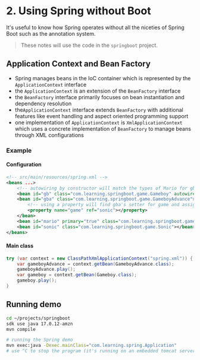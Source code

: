 # 2. Using Spring without Boot

It's useful to know how Spring operates without all the niceties of Spring Boot such as the annotation system.

> These notes will use the code in the `springboot` project.

## Application Context and Bean Factory

- Spring manages beans in the IoC container which is represented by the `ApplicationContext` interface
- the `ApplicationContext` is an extension of the `BeanFactory` interface
- the `BeanFactory` interface primarily focuses on bean instantiation and dependency resolution
- the`ApplicationContext` interface extends `BeanFactory` with additional features like event handling and aspect oriented programming support
- one implementation of `ApplicationContext`  is `XmlApplicationContext` which uses a concrete implementation of `BeanFactory` to manage beans through XML configurations

### Example

#### Configuration

```xml
<!-- src/main/resources/spring.xml -->
<beans ...>
    <!-- autowiring by constructor will match the types of Mario for gb's constructor -->
    <bean id="gb" class="com.learning.springboot.game.Gameboy" autowire="constructor"></bean>
    <bean id="gba" class="com.learning.springboot.game.GameboyAdvance">
        <!-- using a property will find gba's setter for game and assign to it the bean with id "sonic" -->
        <property name="game" ref="sonic"></property>
    </bean>
    <bean id="mario" primary="true" class="com.learning.springboot.game.Mario"></bean>
    <bean id="sonic" class="com.learning.springboot.game.Sonic"></bean>
</beans>
```

#### Main class

```java
try (var context = new ClassPathXmlApplicationContext("spring.xml")) {
    var gameboyAdvance = context.getBean(GameboyAdvance.class);
    gameboyAdvance.play();
    var gameboy = context.getBean(Gameboy.class);
    gameboy.play();
}
```

## Running demo

```bash
cd ~/projects/springboot
sdk use java 17.0.12-amzn 
mvn compile

# running the Spring demo
mvn exec:java -Dexec.mainClass="com.learning.spring.Application"
# use ^C to stop the program (it's running on an embedded tomcat server)
```

